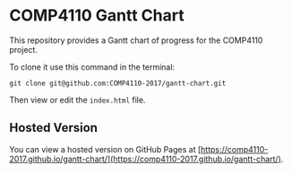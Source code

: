 # COMP4110 Gantt Chart

This repository provides a Gantt chart of progress for the COMP4110 project.

To clone it use this command in the terminal:

	git clone git@github.com:COMP4110-2017/gantt-chart.git

Then view or edit the ```index.html``` file.

## Hosted Version

You can view a hosted version on GitHub Pages at [https://comp4110-2017.github.io/gantt-chart/](https://comp4110-2017.github.io/gantt-chart/).